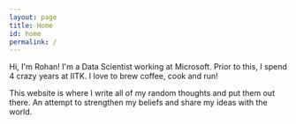```yaml
---
layout: page
title: Home
id: home
permalink: /
---
```


Hi, I'm Rohan! I'm a Data Scientist working at Microsoft. Prior to this, I spend 4 crazy years at IITK. 
I love to brew coffee, cook and run!

This website is where I write all of my random thoughts and put them out there. An attempt to strengthen my beliefs and share my ideas with the world.
